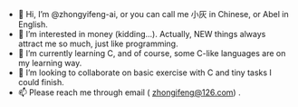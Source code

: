 - 👋 Hi, I’m @zhongyifeng-ai, or you can call me 小灰 in Chinese, or Abel in English.
- 👀 I’m interested in money (kidding...). Actually, NEW things always attract me so much, just like programming.
- 🌱 I’m currently learning C, and of course, some C-like languages are on my learning way.
- 💞️ I’m looking to collaborate on basic exercise with C and tiny tasks I could finish.
- 📫 Please reach me through email ( zhongifeng@126.com) .

<!---
zhongyifeng-ai/zhongyifeng-ai is a ✨ special ✨ repository because its `README.md` (this file) appears on your GitHub profile.
You can click the Preview link to take a look at your changes.
--->
